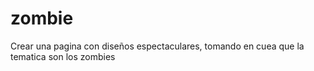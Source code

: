 # zombie
Crear una pagina con diseños espectaculares, tomando en cuea que la tematica son los zombies
